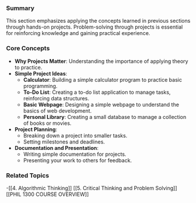### Summary

This section emphasizes applying the concepts learned in previous sections through hands-on projects. Problem-solving through projects is essential for reinforcing knowledge and gaining practical experience.

### Core Concepts

- **Why Projects Matter**: Understanding the importance of applying theory to practice.
- **Simple Project Ideas**:
    - **Calculator**: Building a simple calculator program to practice basic programming.
    - **To-Do List**: Creating a to-do list application to manage tasks, reinforcing data structures.
    - **Basic Webpage**: Designing a simple webpage to understand the basics of web development.
    - **Personal Library**: Creating a small database to manage a collection of books or movies.
- **Project Planning**:
    - Breaking down a project into smaller tasks.
    - Setting milestones and deadlines.
- **Documentation and Presentation**:
    - Writing simple documentation for projects.
    - Presenting your work to others for feedback.

### Related Topics

-[[4. Algorithmic Thinking]]
[[5. Critical Thinking and Problem Solving]]
[[PHIL 1300 COURSE OVERVIEW]]

